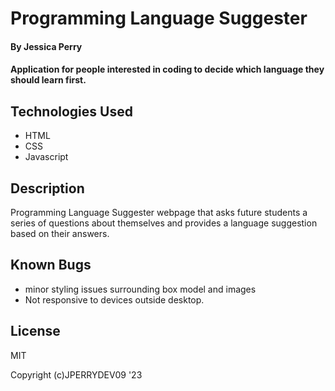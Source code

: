 # Programming Language Suggester 

#### By Jessica Perry

#### Application for people interested in coding to decide which language they should learn first.

## Technologies Used

* HTML
* CSS
* Javascript

## Description

Programming Language Suggester webpage  that asks future students a series of questions about themselves and provides a language suggestion based on their answers.

## Known Bugs

* minor styling issues surrounding box model and images
* Not responsive to devices outside desktop.

## License

MIT

Copyright (c)JPERRYDEV09 '23
